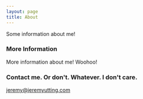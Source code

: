 ```yaml
---
layout: page
title: About
---
```


Some information about me!

### More Information

More information about me! Woohoo!

### Contact me. Or don't. Whatever. I don't care.

[jeremy@jeremyutting.com](mailto:jeremy@jeremyutting.com)
